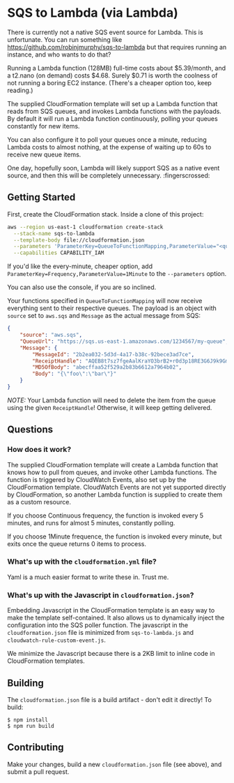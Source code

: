 # SQS to Lambda (via Lambda)

There is currently not a native SQS event source for Lambda. This is
unfortunate. You can run something like https://github.com/robinjmurphy/sqs-to-lambda
but that requires running an instance, and who wants to do that?

Running a Lambda function (128MB) full-time costs about $5.39/month, and a t2.nano
(on demand) costs $4.68. Surely $0.71 is worth the coolness of not running a
boring EC2 instance. (There's a cheaper option too, keep reading.)

The supplied CloudFormation template will set up a Lambda function that reads
from SQS queues, and invokes Lambda functions with the payloads. By default it will
run a Lambda function continuously, polling your queues constantly for new items.

You can also configure it to poll your queues once a minute, reducing Lambda
costs to almost nothing, at the expense of waiting up to 60s to receive new queue
items.

One day, hopefully soon, Lambda will likely support SQS as a native event source,
and then this will be completely unnecessary. :fingerscrossed:

## Getting Started

First, create the CloudFormation stack. Inside a clone of this project:

```bash
aws --region us-east-1 cloudformation create-stack                            \
  --stack-name sqs-to-lambda                                                  \
  --template-body file://cloudformation.json                                  \
  --parameters 'ParameterKey=QueueToFunctionMapping,ParameterValue="<queue url 1>,<function 1>,<queue url 2>,<function 2>,..."' \
  --capabilities CAPABILITY_IAM
```

If you'd like the every-minute, cheaper option, add `ParameterKey=Frequency,ParameterValue=1Minute`
to the `--parameters` option.

You can also use the console, if you are so inclined.

Your functions specified in `QueueToFunctionMapping` will now receive everything
sent to their respective queues. The payload is an object with `source` set to
`aws.sqs` and `Message` as the actual message from SQS:

```json
{
    "source": "aws.sqs",
    "QueueUrl": "https://sqs.us-east-1.amazonaws.com/1234567/my-queue",
    "Message": {
        "MessageId": "2b2ea032-5d3d-4a17-b38c-92bece3ad7ce",
        "ReceiptHandle": "AQEB8t7sz7fgeAalKraYO3brB2+r0d3p18RE3G6J9k9GmRFODibL64oget5R6NaRJDoYrwHNtLutKOiY3Ggls2F6LRJFKLZhLbr3fSd+Hg6KiECu4tfdyAZxAwj2/X5QIieu0dtCMIEujHSDn7Xzz9L5hNW/uCB7Tx7Km0Sal077KE4h4CCHMvZDza8bNzmFTXvfRj5+odG80oLtir0w+lwx+DQYnkIZJxvVRLkfOspU2/84/ye4VZkr8pOD7xIGtgzU/Z7pdzTXeKw0WSfHQoQ661qBcqBHhMTjXXZ0WzsYHW1HPqtSwqA760nZfh0RXRjo9AGFsXYmtnQoFs64PCJ1hZ2u+N+azHChx4Ma+PtT6pgUfkCzrYG5Gq/BaR+RmPsW",
        "MD5OfBody": "abecffaa52f529a2b83b6612a7964b02",
        "Body": "{\"foo\":\"bar\"}"
    }
}
```

*NOTE:* Your Lambda function will need to delete the item from the queue using the given
`ReceiptHandle`! Otherwise, it will keep getting delivered.

## Questions

### How does it work?

The supplied CloudFormation template will create a Lambda function that knows
how to pull from queues, and invoke other Lambda functions. The function is
triggered by CloudWatch Events, also set up by the CloudFormation template.
CloudWatch Events are not yet supported directly by CloudFormation, so another
Lambda function is supplied to create them as a custom resource.

If you choose Continuous frequency, the function is invoked every 5 minutes, and
runs for almost 5 minutes, constantly polling.

If you choose 1Minute frequence, the function is invoked every minute, but exits
once the queue returns 0 items to process.

### What's up with the `cloudformation.yml` file?

Yaml is a much easier format to write these in. Trust me.

### What's up with the Javascript in `cloudformation.json`?

Embedding Javascript in the CloudFormation template is an easy way to make the
template self-contained. It also allows us to dynamically inject the configuration
into the SQS poller function. The javascript in the `cloudformation.json` file
is minimized from `sqs-to-lambda.js` and `cloudwatch-rule-custom-event.js`.

We minimize the Javascript because there is a 2KB limit to inline code in
CloudFormation templates.

## Building

The `cloudformation.json` file is a build artifact - don't edit it directly!
To build:

```
$ npm install
$ npm run build
```

## Contributing

Make your changes, build a new `cloudformation.json` file (see above), and
submit a pull request.
